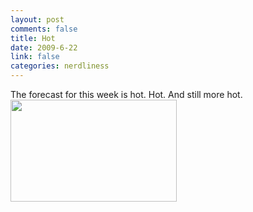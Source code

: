 ```yaml
--- 
layout: post
comments: false
title: Hot
date: 2009-6-22
link: false
categories: nerdliness
---
```

The forecast for this week is hot. Hot. And still more hot.
<img alt="" src="http://zanshin.net/images/hot.jpg" title="Hot" class="aligncenter" width="266" height="163" />

